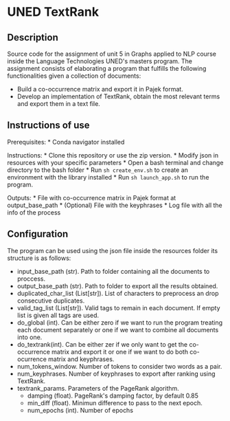 # UNED TextRank

## Description

Source code for the assignment of unit 5 in Graphs applied to NLP course inside the Language Technologies UNED's masters program.
The assignment consists of elaborating a program that fulfills the following functionalities given a collection of documents:
* Build a co-occurrence matrix and export it in Pajek format.
* Develop an implementation of TextRank, obtain the most relevant terms and export them in a text file.

## Instructions of use

Prerequisites:
    * Conda navigator installed

Instructions:
    * Clone this repository or use the zip version.
    * Modify json in resources with your specific parameters
    * Open a bash terminal and change directory to the bash folder
    * Run `sh create_env.sh` to create an environment with the library installed
    * Run `sh launch_app.sh` to run the program.

Outputs:
    * File with co-occurrence matrix in Pajek format at output_base_path
    * (Optional) File with the keyphrases
    * Log file with all the info of the process

## Configuration

The program can be used using the json file inside the resources folder its structure is as follows:

* input_base_path (str). Path to folder containing all the documents to proccess.
* output_base_path (str). Path to folder to export all the results obtained.
* duplicated_char_list (List[str]). List of characters to preprocess an drop consecutive duplicates.
* valid_tag_list (List[str]). Valid tags to remain in each document. If empty list is given all tags are used.
* do_global (int). Can be either zero if we want to run the program treating each document separately or one if we want to combine all documents into one.
* do_textrank(int). Can be either zer if we only want to get the co-occurrence matrix and export it or one if we want to do both co-ocurrence matrix and keyphrases.
* num_tokens_window. Number of tokens to consider two words as a pair.
* num_keyphrases. Number of keyphrases to export after ranking using TextRank.
* textrank_params. Parameters of the PageRank algorithm.
    * damping (float). PageRank's damping factor, by default 0.85
    * min_diff (float). Minimun difference to pass to the next epoch.
    * num_epochs (int). Number of epochs
